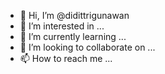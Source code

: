 - 👋 Hi, I’m @didittrigunawan
- 👀 I’m interested in ...
- 🌱 I’m currently learning ...
- 💞️ I’m looking to collaborate on ...
- 📫 How to reach me ...

<!---
didittrigunawan/didittrigunawan is a ✨ special ✨ repository because its `README.md` (this file) appears on your GitHub profile.
You can click the Preview link to take a look at your changes.
--->
